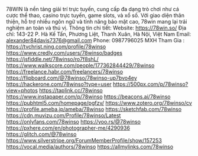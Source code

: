 78WIN là nền tảng giải trí trực tuyến, cung cấp đa dạng trò chơi như cá cược thể thao, casino trực tuyến, game slots, và xổ số. Với giao diện thân thiện, hỗ trợ nhiều ngôn ngữ và tính năng bảo mật cao, 78win mang lại trải nghiệm an toàn và thú vị.
Thông tin chi tiết:
Website: https://78win.so/
Địa chỉ: 143-22 P. Hà Kế Tấn, Phương Liệt, Thanh Xuân, Hà Nội, Việt Nam
Email:  alexander84davis7376@gmail.com 
Phone: 0987796025
MXH Tham Gia : 
https://tvchrist.ning.com/profile/78winso
https://www.credly.com/users/78winso/badges
https://jsfiddle.net/78winso/ro7f8shL/
https://www.walkscore.com/people/177362844429/78winso
https://freelance.habr.com/freelancers/78winso
https://flipboard.com/@78winso/78winso-up7bvo4ey
https://hackerone.com/78winso?type=user
https://500px.com/p/78winso?view=photos
https://taplink.cc/78winso
https://www.instapaper.com/p/78winso
https://beacons.ai/78winso
https://pubhtml5.com/homepage/pgfzv/
https://www.zotero.org/78winso/cv
https://profile.ameba.jp/ameba/78winso
https://sketchfab.com/78winso
https://cdn.muvizu.com/Profile/78winso/Latest
https://onlyfans.com/78winso
https://yoo.rs/@78winso
https://pxhere.com/en/photographer-me/4290936
https://glitch.com/@78winso
https://www.silverstripe.org/ForumMemberProfile/show/157253
https://vocal.media/authors/78winso
https://allmylinks.com/78winso


